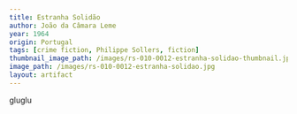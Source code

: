 ```yaml
---
title: Estranha Solidão
author: João da Câmara Leme
year: 1964
origin: Portugal
tags: [crime fiction, Philippe Sollers, fiction]
thumbnail_image_path: /images/rs-010-0012-estranha-solidao-thumbnail.jpg
image_path: /images/rs-010-0012-estranha-solidao.jpg
layout: artifact
---
```


gluglu